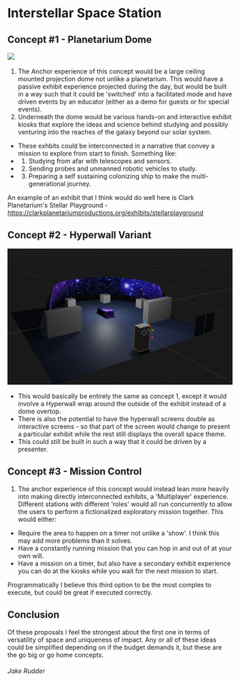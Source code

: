 # Interstellar Space Station 

## Concept #1 - Planetarium Dome
![](3.png)
1. The Anchor experience of this concept would be a large ceiling mounted projection dome not unlike a planetarium. This would have a passive exhibit experience projected during the day, but would be built in a way such that it could be 'switched' into a facilitated mode and have driven events by an educator (either as a demo for guests or for special events).
2. Underneath the dome would be various hands-on and interactive exhibit kiosks that explore the ideas and science behind studying and possibly venturing into the reaches of the galaxy beyond our solar system. 
* These exhbits could be interconnected in a narrative that convey a mission to explore from start to finish. Something like: 
* 1. Studying from afar with telescopes and sensors.
* 2. Sending probes and unmanned robotic vehicles to study.
* 3. Preparing a self sustaining colonizing ship to make the multi-generational journey.

An example of an exhibit that I think would do well here is Clark Planetarium's Stellar Playground - https://clarkplanetariumproductions.org/exhibits/stellarplayground

## Concept #2 - Hyperwall Variant
![](4.png)
* This would basically be entirely the same as concept 1, except it would involve a Hyperwall wrap around the outside of the exhibit instead of a dome overtop. 
* There is also the potential to have the hyperwall screens double as interactive screens - so that part of the screen would change to present a particular exhibit while the rest still displays the overall space theme. 
* This could still be built in such a way that it could be driven by a presenter.

## Concept #3 - Mission Control
1. The anchor experience of this concept would instead lean more heavily into making directly interconnected exhibits, a 'Multiplayer' experience. Different stations with different 'roles' would all run concurrently to allow the users to perform a fictionalized exploratory mission together. This would either:
* Require the area to happen on a timer not unlike a 'show'. I think this may add more problems than it solves.
* Have a constantly running mission that you can hop in and out of at your own will.
* Have a mission on a timer, but also have a secondary exhibit experience you can do at the kiosks while you wait for the next mission to start.

Programmatically I believe this third option to be the most complex to execute, but could be great if executed correctly. 

## Conclusion

Of these proposals I feel the strongest about the first one in terms of versatility of space and uniqueness of impact. Any or all of these ideas could be simplified depending on if the budget demands it, but these are the go big or go home concepts.

###### Jake Rudder

